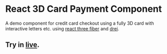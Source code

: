 # React 3D Card Payment Component

A demo component for credit card checkout using a fully 3D card with interactive letters etc. using [react three fiber](https://github.com/pmndrs/react-three-fiber) and [drei](https://github.com/pmndrs/drei).

## Try in [live](https://react-3d-card-payment.netlify.app/).
